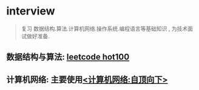 # **interview**

> 复习 数据结构.算法.计算机网络.操作系统.编程语言等基础知识 , 为技术面试做好准备.

## 数据结构与算法: [leetcode  hot100](https://leetcode-cn.com/problemset/hot-100/)

## 计算机网络: 主要使用[<计算机网络:自顶向下>](https://blog.csdn.net/qq_39326472/article/details/88089747)

